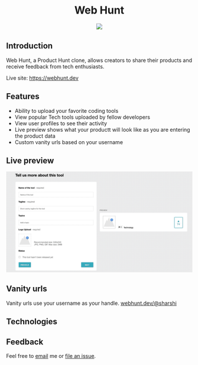 
<h1 align="center">Web Hunt</h1>

<!-- ![web-hunt logo](app/assets/images/w-logo.png) -->
<p align="center">
  <a href='https://webhunt.dev'>
    <img src="https://i.imgur.com/uoAl0Fc.png" />
  </a>
</p>

## Introduction
Web Hunt, a Product Hunt clone, allows creators to share their products and receive feedback from tech enthusiasts.

Live site: <a href='https://webhunt.dev'>https://webhunt.dev</a>

## Features 
 - Ability to upload your favorite coding tools
 - View popular Tech tools uploaded by fellow developers
 - View user profiles to see their activity
 - Live preview shows what your productt will look like as you are entering the product data
 - Custom vanity urls based on your username





## Live preview
![gif](app/assets/images/live-preview.gif)


## Vanity urls
Vanity urls use your username as your handle.
[webhunt.dev/@sharshi](https://webhunt.dev/@sharshi)



## Technologies 


## Feedback

Feel free to [email](mailto:sborisute@webhunt.dev) me or [file an issue](https://github.com/sharshi/Web-Hunt/issues/new).